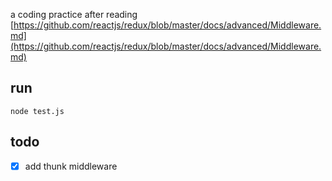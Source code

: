 a coding practice after reading [https://github.com/reactjs/redux/blob/master/docs/advanced/Middleware.md](https://github.com/reactjs/redux/blob/master/docs/advanced/Middleware.md)

## run
`node test.js`

## todo
- [x] add thunk middleware
